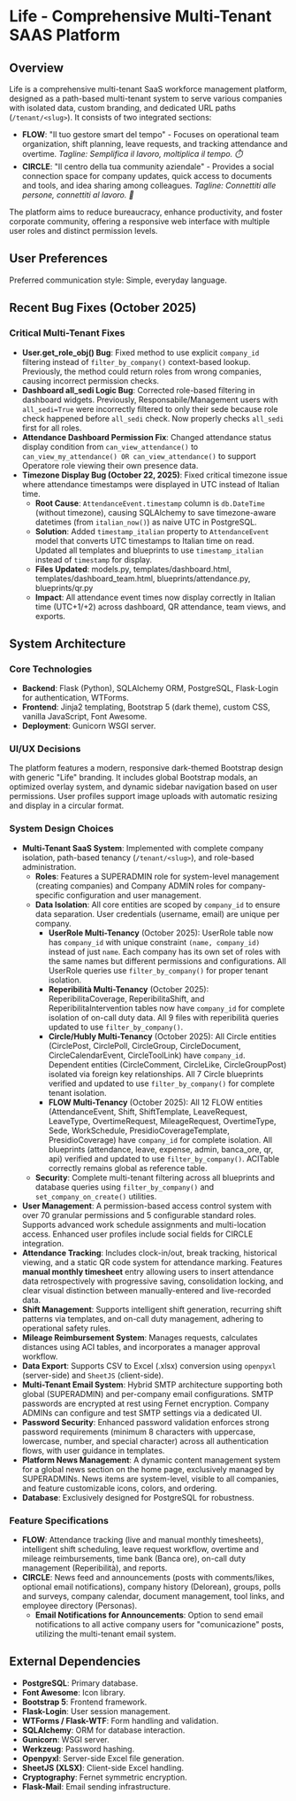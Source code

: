 # Life - Comprehensive Multi-Tenant SAAS Platform

## Overview
Life is a comprehensive multi-tenant SaaS workforce management platform, designed as a path-based multi-tenant system to serve various companies with isolated data, custom branding, and dedicated URL paths (`/tenant/<slug>`). It consists of two integrated sections:

- **FLOW**: "Il tuo gestore smart del tempo" - Focuses on operational team organization, shift planning, leave requests, and tracking attendance and overtime. *Tagline: Semplifica il lavoro, moltiplica il tempo. ⏱️*
- **CIRCLE**: "Il centro della tua community aziendale" - Provides a social connection space for company updates, quick access to documents and tools, and idea sharing among colleagues. *Tagline: Connettiti alle persone, connettiti al lavoro. 🤝*

The platform aims to reduce bureaucracy, enhance productivity, and foster corporate community, offering a responsive web interface with multiple user roles and distinct permission levels.

## User Preferences
Preferred communication style: Simple, everyday language.

## Recent Bug Fixes (October 2025)

### Critical Multi-Tenant Fixes
- **User.get_role_obj() Bug**: Fixed method to use explicit `company_id` filtering instead of `filter_by_company()` context-based lookup. Previously, the method could return roles from wrong companies, causing incorrect permission checks.
- **Dashboard all_sedi Logic Bug**: Corrected role-based filtering in dashboard widgets. Previously, Responsabile/Management users with `all_sedi=True` were incorrectly filtered to only their sede because role check happened before `all_sedi` check. Now properly checks `all_sedi` first for all roles.
- **Attendance Dashboard Permission Fix**: Changed attendance status display condition from `can_view_attendance()` to `can_view_my_attendance() OR can_view_attendance()` to support Operatore role viewing their own presence data.
- **Timezone Display Bug (October 22, 2025)**: Fixed critical timezone issue where attendance timestamps were displayed in UTC instead of Italian time. 
  - **Root Cause**: `AttendanceEvent.timestamp` column is `db.DateTime` (without timezone), causing SQLAlchemy to save timezone-aware datetimes (from `italian_now()`) as naive UTC in PostgreSQL.
  - **Solution**: Added `timestamp_italian` property to `AttendanceEvent` model that converts UTC timestamps to Italian time on read. Updated all templates and blueprints to use `timestamp_italian` instead of `timestamp` for display.
  - **Files Updated**: models.py, templates/dashboard.html, templates/dashboard_team.html, blueprints/attendance.py, blueprints/qr.py
  - **Impact**: All attendance event times now display correctly in Italian time (UTC+1/+2) across dashboard, QR attendance, team views, and exports.

## System Architecture

### Core Technologies
- **Backend**: Flask (Python), SQLAlchemy ORM, PostgreSQL, Flask-Login for authentication, WTForms.
- **Frontend**: Jinja2 templating, Bootstrap 5 (dark theme), custom CSS, vanilla JavaScript, Font Awesome.
- **Deployment**: Gunicorn WSGI server.

### UI/UX Decisions
The platform features a modern, responsive dark-themed Bootstrap design with generic "Life" branding. It includes global Bootstrap modals, an optimized overlay system, and dynamic sidebar navigation based on user permissions. User profiles support image uploads with automatic resizing and display in a circular format.

### System Design Choices
- **Multi-Tenant SaaS System**: Implemented with complete company isolation, path-based tenancy (`/tenant/<slug>`), and role-based administration.
  - **Roles**: Features a SUPERADMIN role for system-level management (creating companies) and Company ADMIN roles for company-specific configuration and user management.
  - **Data Isolation**: All core entities are scoped by `company_id` to ensure data separation. User credentials (username, email) are unique per company.
    - **UserRole Multi-Tenancy** (October 2025): UserRole table now has `company_id` with unique constraint `(name, company_id)` instead of just `name`. Each company has its own set of roles with the same names but different permissions and configurations. All UserRole queries use `filter_by_company()` for proper tenant isolation.
    - **Reperibilità Multi-Tenancy** (October 2025): ReperibilitaCoverage, ReperibilitaShift, and ReperibilitaIntervention tables now have `company_id` for complete isolation of on-call duty data. All 9 files with reperibilità queries updated to use `filter_by_company()`.
    - **Circle/Hubly Multi-Tenancy** (October 2025): All Circle entities (CirclePost, CirclePoll, CircleGroup, CircleDocument, CircleCalendarEvent, CircleToolLink) have `company_id`. Dependent entities (CircleComment, CircleLike, CircleGroupPost) isolated via foreign key relationships. All 7 Circle blueprints verified and updated to use `filter_by_company()` for complete tenant isolation.
    - **FLOW Multi-Tenancy** (October 2025): All 12 FLOW entities (AttendanceEvent, Shift, ShiftTemplate, LeaveRequest, LeaveType, OvertimeRequest, MileageRequest, OvertimeType, Sede, WorkSchedule, PresidioCoverageTemplate, PresidioCoverage) have `company_id` for complete isolation. All blueprints (attendance, leave, expense, admin, banca_ore, qr, api) verified and updated to use `filter_by_company()`. ACITable correctly remains global as reference table.
  - **Security**: Complete multi-tenant filtering across all blueprints and database queries using `filter_by_company()` and `set_company_on_create()` utilities.
- **User Management**: A permission-based access control system with over 70 granular permissions and 5 configurable standard roles. Supports advanced work schedule assignments and multi-location access. Enhanced user profiles include social fields for CIRCLE integration.
- **Attendance Tracking**: Includes clock-in/out, break tracking, historical viewing, and a static QR code system for attendance marking. Features **manual monthly timesheet** entry allowing users to insert attendance data retrospectively with progressive saving, consolidation locking, and clear visual distinction between manually-entered and live-recorded data.
- **Shift Management**: Supports intelligent shift generation, recurring shift patterns via templates, and on-call duty management, adhering to operational safety rules.
- **Mileage Reimbursement System**: Manages requests, calculates distances using ACI tables, and incorporates a manager approval workflow.
- **Data Export**: Supports CSV to Excel (.xlsx) conversion using `openpyxl` (server-side) and `SheetJS` (client-side).
- **Multi-Tenant Email System**: Hybrid SMTP architecture supporting both global (SUPERADMIN) and per-company email configurations. SMTP passwords are encrypted at rest using Fernet encryption. Company ADMINs can configure and test SMTP settings via a dedicated UI.
- **Password Security**: Enhanced password validation enforces strong password requirements (minimum 8 characters with uppercase, lowercase, number, and special character) across all authentication flows, with user guidance in templates.
- **Platform News Management**: A dynamic content management system for a global news section on the home page, exclusively managed by SUPERADMINs. News items are system-level, visible to all companies, and feature customizable icons, colors, and ordering.
- **Database**: Exclusively designed for PostgreSQL for robustness.

### Feature Specifications
- **FLOW**: Attendance tracking (live and manual monthly timesheets), intelligent shift scheduling, leave request workflow, overtime and mileage reimbursements, time bank (Banca ore), on-call duty management (Reperibilità), and reports.
- **CIRCLE**: News feed and announcements (posts with comments/likes, optional email notifications), company history (Delorean), groups, polls and surveys, company calendar, document management, tool links, and employee directory (Personas).
  - **Email Notifications for Announcements**: Option to send email notifications to all active company users for "comunicazione" posts, utilizing the multi-tenant email system.

## External Dependencies
- **PostgreSQL**: Primary database.
- **Font Awesome**: Icon library.
- **Bootstrap 5**: Frontend framework.
- **Flask-Login**: User session management.
- **WTForms / Flask-WTF**: Form handling and validation.
- **SQLAlchemy**: ORM for database interaction.
- **Gunicorn**: WSGI server.
- **Werkzeug**: Password hashing.
- **Openpyxl**: Server-side Excel file generation.
- **SheetJS (XLSX)**: Client-side Excel handling.
- **Cryptography**: Fernet symmetric encryption.
- **Flask-Mail**: Email sending infrastructure.